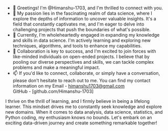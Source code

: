 - 👋 Greetings! I'm @Himanshu-1703, and I'm thrilled to connect with you.
- 👀 My passion lies in the fascinating realm of data science, where I explore the depths of information to uncover valuable insights. It's a field that constantly captivates me, and I'm eager to delve into challenging projects that push the boundaries of what's possible.
- 🌱 Currently, I'm wholeheartedly engaged in expanding my knowledge and skills in data science. I'm actively learning and exploring new techniques, algorithms, and tools to enhance my capabilities.
- 💞️ Collaboration is key to success, and I'm excited to join forces with like-minded individuals on open-ended projects. I believe that by pooling our diverse perspectives and skills, we can tackle complex problems and make a meaningful impact.
- 📫 If you'd like to connect, collaborate, or simply have a conversation, please don't hesitate to reach out to me. You can find my contact information on my 
Email - himanshu1703@gmail.com                           
GitHub - [github.com/Himanshu-1703]
  
I thrive on the thrill of learning, and I firmly believe in being a lifelong learner. This mindset drives me to constantly seek knowledge and explore new domains. When it comes to data analysis, data science, statistics, and Python coding, my enthusiasm knows no bounds. Let's embark on an exciting data-driven journey and create something remarkable together!
<!---
Himanshu-1703/Himanshu-1703 is a ✨ special ✨ repository because its `README.md` (this file) appears on your GitHub profile.
You can click the Preview link to take a look at your changes.
--->
